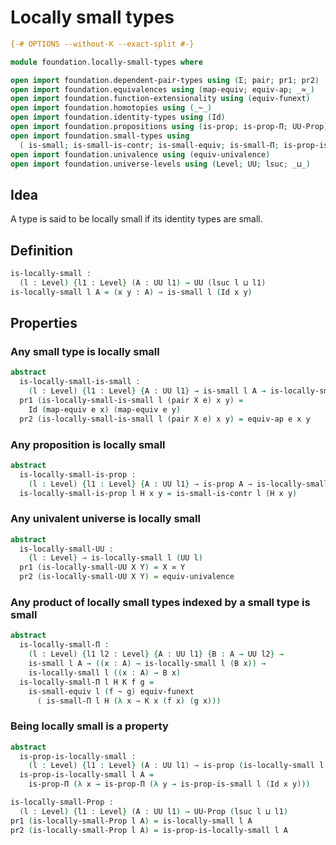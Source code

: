 # Locally small types

```agda
{-# OPTIONS --without-K --exact-split #-}

module foundation.locally-small-types where

open import foundation.dependent-pair-types using (Σ; pair; pr1; pr2)
open import foundation.equivalences using (map-equiv; equiv-ap; _≃_)
open import foundation.function-extensionality using (equiv-funext)
open import foundation.homotopies using (_~_)
open import foundation.identity-types using (Id)
open import foundation.propositions using (is-prop; is-prop-Π; UU-Prop)
open import foundation.small-types using
  ( is-small; is-small-is-contr; is-small-equiv; is-small-Π; is-prop-is-small)
open import foundation.univalence using (equiv-univalence)
open import foundation.universe-levels using (Level; UU; lsuc; _⊔_)
```

## Idea

A type is said to be locally small if its identity types are small.

## Definition

```agda
is-locally-small :
  (l : Level) {l1 : Level} (A : UU l1) → UU (lsuc l ⊔ l1)
is-locally-small l A = (x y : A) → is-small l (Id x y)
```

## Properties

### Any small type is locally small

```agda
abstract
  is-locally-small-is-small :
    (l : Level) {l1 : Level} {A : UU l1} → is-small l A → is-locally-small l A
  pr1 (is-locally-small-is-small l (pair X e) x y) =
    Id (map-equiv e x) (map-equiv e y)
  pr2 (is-locally-small-is-small l (pair X e) x y) = equiv-ap e x y
```

### Any proposition is locally small

```agda
abstract
  is-locally-small-is-prop :
    (l : Level) {l1 : Level} {A : UU l1} → is-prop A → is-locally-small l A
  is-locally-small-is-prop l H x y = is-small-is-contr l (H x y)
```

### Any univalent universe is locally small

```agda
abstract
  is-locally-small-UU :
    {l : Level} → is-locally-small l (UU l)
  pr1 (is-locally-small-UU X Y) = X ≃ Y
  pr2 (is-locally-small-UU X Y) = equiv-univalence
```

### Any product of locally small types indexed by a small type is small

```agda
abstract
  is-locally-small-Π :
    (l : Level) {l1 l2 : Level} {A : UU l1} {B : A → UU l2} →
    is-small l A → ((x : A) → is-locally-small l (B x)) →
    is-locally-small l ((x : A) → B x)
  is-locally-small-Π l H K f g =
    is-small-equiv l (f ~ g) equiv-funext
      ( is-small-Π l H (λ x → K x (f x) (g x)))
```

### Being locally small is a property

```agda
abstract
  is-prop-is-locally-small :
    (l : Level) {l1 : Level} (A : UU l1) → is-prop (is-locally-small l A)
  is-prop-is-locally-small l A =
    is-prop-Π (λ x → is-prop-Π (λ y → is-prop-is-small l (Id x y)))

is-locally-small-Prop :
  (l : Level) {l1 : Level} (A : UU l1) → UU-Prop (lsuc l ⊔ l1)
pr1 (is-locally-small-Prop l A) = is-locally-small l A
pr2 (is-locally-small-Prop l A) = is-prop-is-locally-small l A
```

